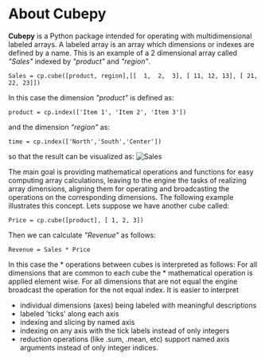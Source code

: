 # About Cubepy

**Cubepy** is a Python package intended for operating with multidimensional labeled arrays. A labeled array is an array which dimensions or indexes are defined by a name.
This is an example of a 2 dimensional array called *"Sales"* indexed by *"product"* and *"region"*.

`Sales = cp.cube([product, region],[[  1,  2,  3], [ 11, 12, 13], [ 21, 22, 23]])`

In this case the dimension *"product"* is defined as:

    product = cp.index(['Item 1', 'Item 2', 'Item 3'])

and the dimension *"region"* as:

    time = cp.index(['North','South','Center'])

so that the result can be visualized as:
![Sales](https://drive.google.com/open?id=1liAA60Qs972OTNxOFWQohm3muZCr6oVm)

The main goal is providing mathematical operations and functions for easy computing array calculations, leaving to the engine the tasks of realizing array dimensions, aligning them for operating and broadcasting the operations on the corresponding dimensions. The following example illustrates this concept.
Lets suppose we have another cube called:

    Price = cp.cube([product], [ 1, 2, 3])

Then we can calculate *"Revenue"* as follows:

    Revenue = Sales * Price
In this case the * operations between cubes is interpreted as follows:
For all dimensions that are common to each cube the * mathematical operation is applied element wise. For all dimensions that are not equal the engine broadcast the operation for the not equal index. 
It is easier to interpret


-   individual dimensions (axes) being labeled with meaningful descriptions
-   labeled 'ticks' along each axis
-   indexing and slicing by named axis
-   indexing on any axis with the tick labels instead of only integers
-   reduction operations (like .sum, .mean, etc) support named axis arguments instead of only integer indices.
<!--stackedit_data:
eyJoaXN0b3J5IjpbLTEyNjYzNTA3MDYsLTIzMjM0NjAzNiwxOD
cyODY4NzMxLDE0Njg2NjA2NzksNjcwNzY1Mjg2LC0xNDA4Njgz
OTYxLDI4MTc2NTQ0NiwtNzY1MDY3NTQ1LDkyNTgwOTU4NywxOD
g4ODM2NDEyLC0xNjg4NjUxNjgwLC02NTgwNTMwMDAsMTM5Mjkz
Mzg4NCwxNjE5NTg5NzUsMTU0NDAwNjQxLC0xMjY3NzA1OTY3LC
0yNDM4MjAzMjgsMTQyMjE3NDQwNiwtMTMwMzQwNDUxOCw0NjYy
MjQyNjBdfQ==
-->